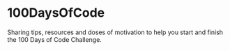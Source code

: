 # 100DaysOfCode
Sharing tips, resources and doses of motivation to help you start and finish the 100 Days of Code Challenge.
